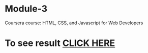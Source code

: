 # Module-3

Coursera course: HTML, CSS, and Javascript for Web Developers

# To see result [CLICK HERE](https://dionigi000.github.io/HTML-CSS-JS/M3/index.html)